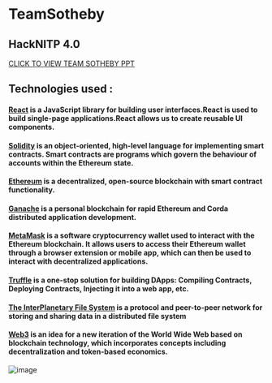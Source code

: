 # TeamSotheby
## HackNITP 4.0 
<a href="https://www.canva.com/design/DAE4JzH4yUI/IyPVmF-UTsVgH6QDjQJM7Q/view?utm_content=DAE4JzH4yUI&utm_campaign=designshare&utm_medium=link&utm_source=sharebutton" target="_blank">CLICK TO VIEW TEAM SOTHEBY PPT</a>

## Technologies used : 
#### <ins>React</ins> is a JavaScript library for building user interfaces.React is used to build single-page applications.React allows us to create reusable UI components.
#### <ins>Solidity</ins> is an object-oriented, high-level language for implementing smart contracts. Smart contracts are programs which govern the behaviour of accounts within the Ethereum state.
#### <ins>Ethereum</ins> is a decentralized, open-source blockchain with smart contract functionality. 
#### <ins>Ganache</ins> is a personal blockchain for rapid Ethereum and Corda distributed application development.
#### <ins>MetaMask</ins> is a software cryptocurrency wallet used to interact with the Ethereum blockchain. It allows users to access their Ethereum wallet through a browser extension or mobile app, which can then be used to interact with decentralized applications.
#### <ins>Truffle</ins> is a one-stop solution for building DApps: Compiling Contracts, Deploying Contracts, Injecting it into a web app, etc.
#### <ins>The InterPlanetary File System</ins> is a protocol and peer-to-peer network for storing and sharing data in a distributed file system
#### <ins>Web3</ins> is an idea for a new iteration of the World Wide Web based on blockchain technology, which incorporates concepts including decentralization and token-based economics.

![image](https://user-images.githubusercontent.com/65352420/153746745-0df7e909-792e-47e6-ae56-192ddbb3ceea.png)

